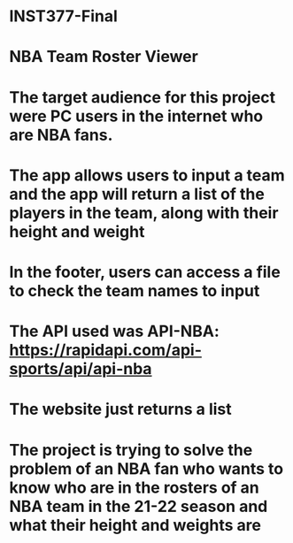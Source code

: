 # INST377-Final
# NBA Team Roster Viewer

# The target audience for this project were PC users in the internet who are NBA fans.
# The app allows users to input a team and the app will return a list of the players in the team, along with their height and weight
# In the footer, users can access a file to check the team names to input

# The API used was API-NBA: https://rapidapi.com/api-sports/api/api-nba
# The website just returns a list
# The project is trying to solve the problem of an NBA fan who wants to know who are in the rosters of an NBA team in the 21-22 season and what their height and weights are